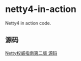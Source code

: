 # netty4-in-action
Netty4 in action code.

## 源码
[Netty权威指南第二版 源码](http://vdisk.weibo.com/s/C9LV9iVqAFvqu)
